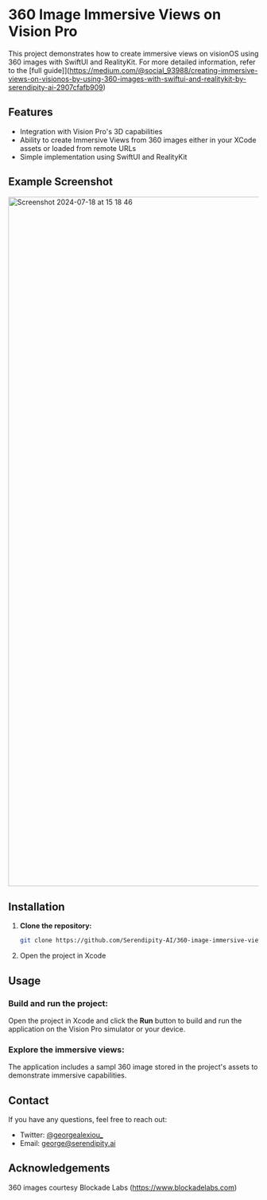 # 360 Image Immersive Views on Vision Pro

This project demonstrates how to create immersive views on visionOS using 360 images with SwiftUI and RealityKit.
For more detailed information, refer to the [full guide]](https://medium.com/@social_93988/creating-immersive-views-on-visionos-by-using-360-images-with-swiftui-and-realitykit-by-serendipity-ai-2907cfafb909)

## Features

- Integration with Vision Pro's 3D capabilities
- Ability to create Immersive Views from 360 images either in your XCode assets or loaded from remote URLs
- Simple implementation using SwiftUI and RealityKit

## Example Screenshot
<img width="1388" alt="Screenshot 2024-07-18 at 15 18 46" src="https://github.com/user-attachments/assets/032e21d4-5c18-422d-b6b1-3b8a263ac66a">

## Installation

1. **Clone the repository:**
   ```sh
   git clone https://github.com/Serendipity-AI/360-image-immersive-view.git
   ```
2. Open the project in Xcode

## Usage

### Build and run the project:
Open the project in Xcode and click the **Run** button to build and run the application on the Vision Pro simulator or your device.

### Explore the immersive views:
The application includes a sampl 360 image stored in the project's assets to demonstrate immersive capabilities.

## Contact

If you have any questions, feel free to reach out:

- Twitter: [@georgealexiou_](https://x.com/georgealexiou_)
- Email: [george@serendipity.ai](mailto:george@serendipity.ai)

## Acknowledgements

360 images courtesy Blockade Labs (https://www.blockadelabs.com)
